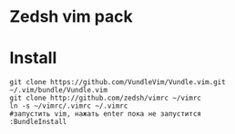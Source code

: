Zedsh vim pack
===================

Install
===================
```
git clone https://github.com/VundleVim/Vundle.vim.git ~/.vim/bundle/Vundle.vim
git clone http://github.com/zedsh/vimrc ~/vimrc
ln -s ~/vimrc/.vimrc ~/.vimrc
#запустить vim, нажать enter пока не запустится
:BundleInstall
```
